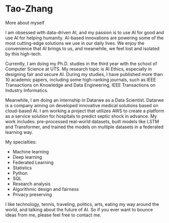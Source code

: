 # Tao-Zhang
More about myself

I am obsessed with data-driven AI, and my passion is to use AI for good and use AI for helping humanity. AI-based innovations are powering some of the most cutting-edge solutions we use in our daily lives. We enjoy the convenience that AI brings to us, and meanwhile, we feel lost and isolated by this high-tech. 

Currently, I am doing my Ph.D. studies in the third year with the school of Computer Science at UTS. My research topic is AI Ethics, especially in designing fair and secure AI. During my studies, I have published more than 10 academic papers, including some high-ranking journals, such as IEEE Transactions on Knowledge and Data Engineering, IEEE Transactions on Industry Informatics. 

Meanwhile, I am doing an internship in Datarwe as a Data Scientist. Datarwe is a company aiming on developed innovative medical solutions based on cloud-based AI. I am working a project that utilizes AWS to create a platform as a service solution for hospitals to predict septic shock in advance. My work includes:  pre-processed real-world datasets, built models like LSTM and Transformer, and trained the models on multiple datasets in a federated learning way.

My specialties: 
+ Machine learning
+ Deep learning
+ Federated Learning
+ Statistics
+ Python
+ SQL
+ Research analysis
+ Algorithmic design and fairness
+ Privacy preserving

I like technology, tennis, traveling, politics, arts, eating my way around the world, and talking about the future of AI. So if you ever want to bounce ideas from me, please feel free to contact me.


